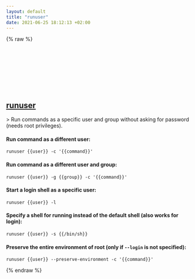 ```yaml
---
layout: default
title: "runuser"
date: 2021-06-25 18:12:13 +02:00
---
```

{% raw %}
<h2 id="runuser">
  <a href="/en/linux/runuser.html">runuser</a> <a href="#runuser"><svg class="icon">
    <use href="/assets/images/unicode_sprite.svg#link" />
  </svg></a>
</h2>
> Run commands as a specific user and group without asking for password (needs root privileges).

#### Run command as a different user:
```shell
runuser {{user}} -c '{{command}}'
```
#### Run command as a different user and group:
```shell
runuser {{user}} -g {{group}} -c '{{command}}'
```
#### Start a login shell as a specific user:
```shell
runuser {{user}} -l
```
#### Specify a shell for running instead of the default shell (also works for login):
```shell
runuser {{user}} -s {{/bin/sh}}
```
#### Preserve the entire environment of root (only if `--login` is not specified):
```shell
runuser {{user}} --preserve-environment -c '{{command}}'
```
{% endraw %}